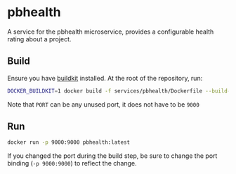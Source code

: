 # pbhealth

A service for the pbhealth microservice, provides a configurable health rating about a project.

## Build

Ensure you have [buildkit](https://docs.docker.com/build/buildkit/) installed. At the root of the repository, run:

```sh
DOCKER_BUILDKIT=1 docker build -f services/pbhealth/Dockerfile --build-arg PORT=9000 -t pbhealth .
```

Note that `PORT` can be any unused port, it does not have to be `9000`

## Run
```sh
docker run -p 9000:9000 pbhealth:latest
```

If you changed the port during the build step, be sure to change the port binding (`-p 9000:9000`) to reflect the change.